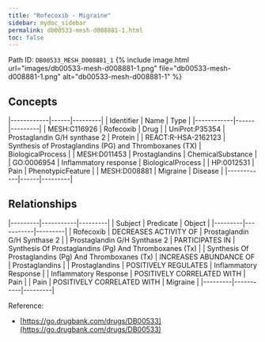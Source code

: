 ```yaml
---
title: "Rofecoxib - Migraine"
sidebar: mydoc_sidebar
permalink: db00533-mesh-d008881-1.html
toc: false 
---
```



Path ID: `DB00533_MESH_D008881_1`
{% include image.html url="images/db00533-mesh-d008881-1.png" file="db00533-mesh-d008881-1.png" alt="db00533-mesh-d008881-1" %}

## Concepts

|------------|------|---------|
| Identifier | Name | Type    |
|------------|------|---------|
| MESH:C116926 | Rofecoxib | Drug |
| UniProt:P35354 | Prostaglandin G/H synthase 2 | Protein |
| REACT:R-HSA-2162123 | Synthesis of Prostaglandins (PG) and Thromboxanes (TX) | BiologicalProcess |
| MESH:D011453 | Prostaglandins | ChemicalSubstance |
| GO:0006954 | Inflammatory response | BiologicalProcess |
| HP:0012531 | Pain | PhenotypicFeature |
| MESH:D008881 | Migraine | Disease |
|------------|------|---------|

## Relationships

|---------|-----------|---------|
| Subject | Predicate | Object  |
|---------|-----------|---------|
| Rofecoxib | DECREASES ACTIVITY OF | Prostaglandin G/H Synthase 2 |
| Prostaglandin G/H Synthase 2 | PARTICIPATES IN | Synthesis Of Prostaglandins (Pg) And Thromboxanes (Tx) |
| Synthesis Of Prostaglandins (Pg) And Thromboxanes (Tx) | INCREASES ABUNDANCE OF | Prostaglandins |
| Prostaglandins | POSITIVELY REGULATES | Inflammatory Response |
| Inflammatory Response | POSITIVELY CORRELATED WITH | Pain |
| Pain | POSITIVELY CORRELATED WITH | Migraine |
|---------|-----------|---------|

Reference: 
  - [https://go.drugbank.com/drugs/DB00533](https://go.drugbank.com/drugs/DB00533)
